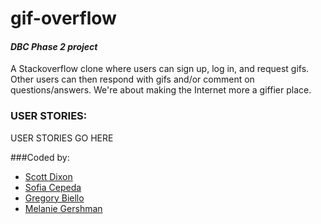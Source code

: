 # gif-overflow

#### *DBC Phase 2 project*

A Stackoverflow clone where users can sign up, log in, and request gifs. Other users can then respond with gifs and/or comment on questions/answers. We're about making the Internet more a giffier place.

### USER STORIES:

USER STORIES GO HERE

###Coded by:
* [Scott Dixon](https://www.githubcom/dixonscottr)
* [Sofia Cepeda](https://www.github.com/sofiaclara93)
* [Gregory Biello](https://github.com/gvbilello)
* [Melanie Gershman](https://github.com/melaniegershman)
